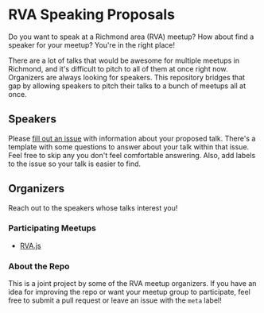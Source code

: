 # **RVA Speaking Proposals**

Do you want to speak at a Richmond area (RVA) meetup? How about find a speaker for your meetup? You're in the right place!

There are a lot of talks that would be awesome for multiple meetups in Richmond, and it's difficult to pitch to all of them at once right now. Organizers are always looking for speakers. This repository bridges that gap by allowing speakers to pitch their talks to a bunch of meetups all at once.

## **Speakers**

Please [fill out an issue](https://github.com/RVATechMeetups/Speakers/edit/master/.github/ISSUE_TEMPLATE/presentations.md) with information about your proposed talk. There's a template with some questions to answer about your talk within that issue. Feel free to skip any you don't feel comfortable answering. Also, add labels to the issue so your talk is easier to find.

## **Organizers**

Reach out to the speakers whose talks interest you!

### **Participating Meetups**


- [RVA.js](https://www.meetup.com/rva-js/)


### About the Repo

This is a joint project by some of the RVA meetup organizers. If you have an idea for improving the repo or want your meetup group to participate, feel free to submit a pull request or leave an issue with the `meta` label!
